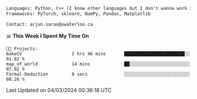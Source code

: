 ```txt
Languages: Python, C++ (I know other languages but I don't wanna work in em)
Frameworks: PyTorch, sklearn, NumPy, Pandas, Matplotlib

Contact: arjun.sarao@uwaterloo.ca
```

<!--START_SECTION:waka-->
📊 **This Week I Spent My Time On** 

```text
🐱‍💻 Projects: 
makeCV                   2 hrs 46 mins       ███████████████████████░░   91.82 % 
map_of_world             14 mins             ██░░░░░░░░░░░░░░░░░░░░░░░   07.92 % 
Formal-Deduction         0 secs              ░░░░░░░░░░░░░░░░░░░░░░░░░   00.26 % 
```


 Last Updated on 04/03/2024 00:36:18 UTC
<!--END_SECTION:waka-->
